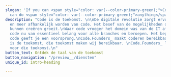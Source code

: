 ```yaml
---
slogan: 'If you can <span style="color: var(--color-primary-green);">Code</span> you
  can do <span style="color: var(--color-primary-green);">anything</span>'
description: "Code is de toekomst. \n\nDe digitale revolutie zorgt ervoor dat we meer
  en meer afhankelijk worden van code. Het besef van de mogelijkheden die we met code
  kunnen creëren groeit.\nWaar code vroeger het domein was van de IT afdeling, is
  code nu van essentieel belang voor alle branches en beroepen. Het begrijpen van
  code geeft je een voorsprong.\nCode.Founders_ maakt coderen bereikbaar voor iedereen\nCode
  is de toekomst, die toekomst maken wij bereikbaar. \nCode.Founders_ legt het fundament
  voor die toekomst.\n"
button_text: Ontdek de taal van de toekomst
button_navigation: "/preview__/diensten"
unique_id: intro-heading

---
```

